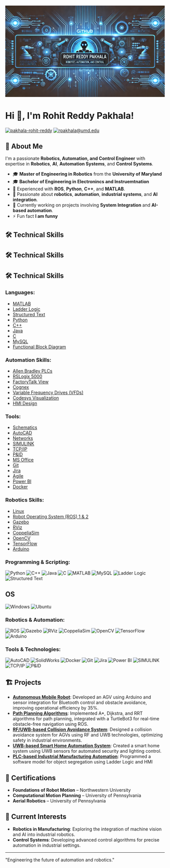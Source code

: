 
![MasterHead](github_banner_2.png)

# Hi 👋, I'm Rohit Reddy Pakhala! 


<p align="left">
<a href="https://linkedin.com/in/pakhala-rohit-reddy" target="blank"><img align="center" src="https://img.shields.io/badge/LinkedIn-0077B5?style=for-the-badge&logo=linkedin&logoColor=white" alt="pakhala-rohit-reddy"/></a>
<a href="mailto:rpakhala@umd.edu" target="blank"><img align="center" src="https://img.shields.io/badge/Gmail-D14836?style=for-the-badge&logo=gmail&logoColor=white" alt="rpakhala@umd.edu"/></a>
</p>

## 🚀 About Me

I'm a passionate **Robotics, Automation, and Control Engineer** with expertise in **Robotics**, **AI**, **Automation Systems**, and **Control Systems**.

- 🎓 **Master of Engineering in Robotics** from the **University of Maryland**
- 🎓 **Bachelor of Engineering in Electronincs and Instruemtnation**
- 💼 Experienced with **ROS**, **Python**, **C++**, and **MATLAB**.
- 🌱 Passionate about **robotics**, **automation**, **industrial systems**, and **AI integration**.
- 🔭 Currently working on projects involving **System Integration** and **AI-based automation**.
- ⚡ Fun fact **I am funny**

## 🛠 Technical Skills

## 🛠 Technical Skills

## 🛠 Technical Skills

### **Languages:**
- [MATLAB](https://www.mathworks.com/products/matlab.html)
- [Ladder Logic](https://www.allen-bradley.com/en-us/products/programmable-controllers/plc-programming-software.html)
- [Structured Text](https://www.codesys.com/products/codesys-engineering/codesys-programming-system.html)
- [Python](https://www.python.org/)
- [C++](https://en.cppreference.com/w/)
- [Java](https://www.java.com/)
- [C](https://en.wikipedia.org/wiki/C_(programming_language))
- [MySQL](https://www.mysql.com/)
- [Functional Block Diagram](https://en.wikipedia.org/wiki/Function_block_diagram)

### **Automation Skills:**
- [Allen Bradley PLCs](https://www.rockwellautomation.com/en-us/products/hardware/allen-bradley.html)
- [RSLogix 5000](https://www.rockwellautomation.com/en-us/products/software/factorytalk/design/rslogix-5000.html)
- [FactoryTalk View](https://www.rockwellautomation.com/en-us/products/software/factorytalk/operations/factorytalk-view.html)
- [Cognex](https://www.cognex.com/)
- [Variable Frequency Drives (VFDs)](https://en.wikipedia.org/wiki/Variable-frequency_drive)
- [Codesys Visualization](https://www.codesys.com/products/codesys-engineering/codesys-visualization.html)
- [HMI Design](https://en.wikipedia.org/wiki/Human%E2%80%93machine_interface)

### **Tools:**
- [Schematics](https://en.wikipedia.org/wiki/Schematic)
- [AutoCAD](https://www.autodesk.com/products/autocad/overview)
- [Networks](https://en.wikipedia.org/wiki/Computer_network)
- [SIMULINK](https://www.mathworks.com/products/simulink.html)
- [TCP/IP](https://en.wikipedia.org/wiki/Internet_protocol_suite)
- [P&ID](https://en.wikipedia.org/wiki/Piping_and_instrumentation_diagram)
- [MS Office](https://www.microsoft.com/en-us/microsoft-365)
- [Git](https://git-scm.com/)
- [Jira](https://www.atlassian.com/software/jira)
- [Agile](https://en.wikipedia.org/wiki/Agile_software_development)
- [Power BI](https://powerbi.microsoft.com/en-us/)
- [Docker](https://www.docker.com/)

### **Robotics Skills:**
- [Linux](https://www.linux.org/)
- [Robot Operating System (ROS) 1 & 2](https://www.ros.org/)
- [Gazebo](https://gazebosim.org/)
- [RViz](http://wiki.ros.org/rviz)
- [CoppeliaSim](https://www.coppeliarobotics.com/)
- [OpenCV](https://opencv.org/)
- [TensorFlow](https://www.tensorflow.org/)
- [Arduino](https://www.arduino.cc/)

### **Programming & Scripting:**
![Python](https://img.shields.io/badge/Python-3670A0?style=for-the-badge&logo=python&logoColor=ffdd54)
![C++](https://img.shields.io/badge/C++-00599C?style=for-the-badge&logo=cplusplus&logoColor=white)
![Java](https://img.shields.io/badge/Java-ED8B00?style=for-the-badge&logo=java&logoColor=white)
![C](https://img.shields.io/badge/C-00599C?style=for-the-badge&logo=c&logoColor=white)
![MATLAB](https://img.shields.io/badge/MATLAB-0076A8?style=for-the-badge&logo=matlab&logoColor=white)
![MySQL](https://img.shields.io/badge/MySQL-4479A1?style=for-the-badge&logo=mysql&logoColor=white)
![Ladder Logic](https://img.shields.io/badge/Ladder%20Logic-000000?style=for-the-badge&logoColor=white)
![Structured Text](https://img.shields.io/badge/Structured%20Text-000000?style=for-the-badge&logoColor=white)

## **OS**
![Windows](https://img.shields.io/badge/Windows-0078D6?style=for-the-badge&logo=windows&logoColor=white)
![Ubuntu](https://img.shields.io/badge/Ubuntu-E95420?style=for-the-badge&logo=ubuntu&logoColor=white)
### **Robotics & Automation:**
![ROS](https://img.shields.io/badge/ROS-22314E?style=for-the-badge&logo=ros&logoColor=white)
![Gazebo](https://img.shields.io/badge/Gazebo-9C27B0?style=for-the-badge&logo=gazebo&logoColor=white)
![RViz](https://img.shields.io/badge/RViz-9C27B0?style=for-the-badge&logo=rviz&logoColor=white)
![CoppeliaSim](https://img.shields.io/badge/CoppeliaSim-0A0A0A?style=for-the-badge&logoColor=white)
![OpenCV](https://img.shields.io/badge/OpenCV-5C3EE8?style=for-the-badge&logo=opencv&logoColor=white)
![TensorFlow](https://img.shields.io/badge/TensorFlow-FF6F00?style=for-the-badge&logo=tensorflow&logoColor=white)
![Arduino](https://img.shields.io/badge/Arduino-00979D?style=for-the-badge&logo=arduino&logoColor=white)

### **Tools & Technologies:**
![AutoCAD](https://img.shields.io/badge/AutoCAD-EE3124?style=for-the-badge&logo=autodesk&logoColor=white)
![SolidWorks](https://img.shields.io/badge/SolidWorks-FF8C00?style=for-the-badge&logo=solidworks&logoColor=white)
![Docker](https://img.shields.io/badge/Docker-2496ED?style=for-the-badge&logo=docker&logoColor=white)
![Git](https://img.shields.io/badge/Git-F05032?style=for-the-badge&logo=git&logoColor=white)
![Jira](https://img.shields.io/badge/Jira-0052CC?style=for-the-badge&logo=jira&logoColor=white)
![Power BI](https://img.shields.io/badge/Power_BI-F2C811?style=for-the-badge&logo=powerbi&logoColor=black)
![SIMULINK](https://img.shields.io/badge/SIMULINK-0076A8?style=for-the-badge&logo=matlab&logoColor=white)
![TCP/IP](https://img.shields.io/badge/TCP/IP-000000?style=for-the-badge&logoColor=white)
![P&ID](https://img.shields.io/badge/P%26ID-000000?style=for-the-badge&logoColor=white)

## 🏗 Projects

- **[Autonomous Mobile Robot](https://github.com/RohitReddy16/Autonomous-Mobile-Robot)**: Developed an AGV using Arduino and sensor integration for Bluetooth control and obstacle avoidance, improving operational efficiency by 35%.
- **[Path Planning Algorithms](https://github.com/RohitReddy16/Project5_Improved-RRT)**: Implemented A\*, Dijkstra, and RRT algorithms for path planning, integrated with a TurtleBot3 for real-time obstacle-free navigation using ROS.
- **[RF/UWB-based Collision Avoidance System](https://github.com/RohitReddy16/Collision-Avoidance)**: Designed a collision avoidance system for AGVs using RF and UWB technologies, optimizing safety in industrial environments.
- **[UWB-based Smart Home Automation System](https://github.com/RohitReddy16/Smart-Home-Automation)**: Created a smart home system using UWB sensors for automated security and lighting control.
- **[PLC-based Industrial Manufacturing Automation](https://github.com/RohitReddy16/PLC-Object-Segregation)**: Programmed a software model for object segregation using Ladder Logic and HMI 

## 📜 Certifications

- **Foundations of Robot Motion** – Northwestern University
- **Computational Motion Planning** – University of Pennsylvania
- **Aerial Robotics** – University of Pennsylvania

## 🌱 Current Interests

- **Robotics in Manufacturing**: Exploring the integration of machine vision and AI into industrial robotics.
- **Control Systems**: Developing advanced control algorithms for precise automation in industrial settings.

---

"Engineering the future of automation and robotics."
